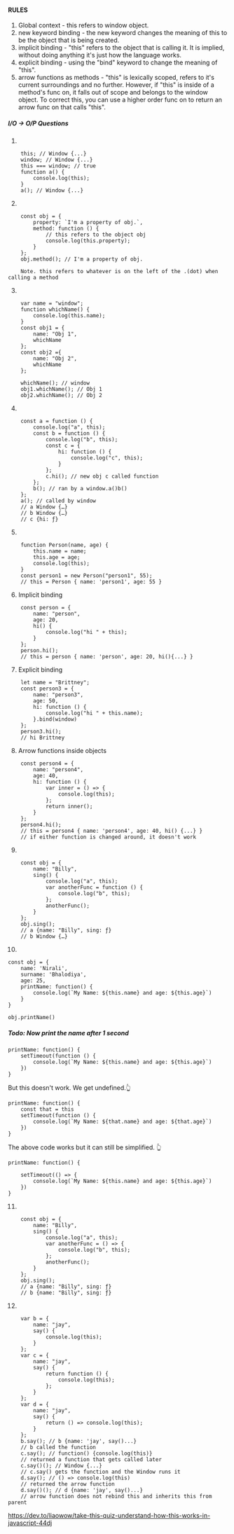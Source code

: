 
####    ******RULES******
1. Global context - this refers to window object.
2.  new keyword binding - the new keyword changes the meaning of this to be the object that is being created.
3. implicit binding - "this" refers to the object that is calling it. It is implied, without doing anything it's just how the language works.
4. explicit binding - using the "bind" keyword to change the meaning of "this".
5. arrow functions as methods - "this" is lexically scoped, refers to it's current
        surroundings and no further. However, if "this" is inside of a method's func on, it
        falls out of scope and belongs to the window object. To correct this, you can use a
        higher order func on to return an arrow func on that calls "this".

##### I/O -> O/P Questions

1.  
```
    this; // Window {...}
    window; // Window {...}
    this === window; // true
    function a() {
        console.log(this);
    }
    a(); // Window {...}
```

2. 
```
    const obj = {
        property: `I'm a property of obj.`,
        method: function () {
            // this refers to the object obj
            console.log(this.property);
        }
    };
    obj.method(); // I'm a property of obj.

    Note. this refers to whatever is on the left of the .(dot) when calling a method
```

3.
```
    var name = "window";
    function whichName() {
        console.log(this.name);
    }
    const obj1 = {
        name: "Obj 1",
        whichName
    };
    const obj2 ={
        name: "Obj 2",
        whichName
    };

    whichName(); // window
    obj1.whichName(); // Obj 1
    obj2.whichName(); // Obj 2
```

4.
```
    const a = function () {
        console.log("a", this);
        const b = function () {
            console.log("b", this);
            const c = {
                hi: function () {
                    console.log("c", this);
                }
            };
            c.hi(); // new obj c called function
        };
        b(); // ran by a window.a()b()
    };
    a(); // called by window
    // a Window {…}
    // b Window {…}
    // c {hi: ƒ}
```

5.
```
    function Person(name, age) {
        this.name = name;
        this.age = age;
        console.log(this);
    }
    const person1 = new Person("person1", 55);
    // this = Person { name: 'person1', age: 55 }
```

6. Implicit binding
```
    const person = {
        name: "person",
        age: 20,
        hi() {
            console.log("hi " + this);
        }
    };
    person.hi();
    // this = person { name: 'person', age: 20, hi(){...} }
```

7.  Explicit binding
```
    let name = "Brittney";
    const person3 = {
        name: "person3",
        age: 50,
        hi: function () {
            console.log("hi " + this.name);
        }.bind(window)
    };
    person3.hi();
    // hi Brittney
```    

8. Arrow functions inside objects
```
    const person4 = {
        name: "person4",
        age: 40,
        hi: function () {
            var inner = () => {
                console.log(this);
            };
            return inner();
        }
    };
    person4.hi();
    // this = person4 { name: 'person4', age: 40, hi() {...} }
    // if either function is changed around, it doesn't work
```

9. 
```    
    const obj = {
        name: "Billy",
        sing() {
            console.log("a", this);
            var anotherFunc = function () {
                console.log("b", this);
            };
            anotherFunc();
        }
    };
    obj.sing();
    // a {name: "Billy", sing: ƒ}
    // b Window {…}
```

10. 
```
const obj = {
    name: 'Nirali',
    surname: 'Bhalodiya',
    age: 25,
    printName: function() {
        console.log(`My Name: ${this.name} and age: ${this.age}`)
    }
}

obj.printName()
```

#####  Todo:  Now print the name after 1 second

    printName: function() {
        setTimeout(function () {
            console.log(`My Name: ${this.name} and age: ${this.age}`)
        })
    }
But this doesn't work. We get undefined.👆

    printName: function() {
        const that = this
        setTimeout(function () {
            console.log(`My Name: ${that.name} and age: ${that.age}`)
        })
    }

The above code works but it can still be simplified. 👆

    printName: function() {

        setTimeout(() => {
            console.log(`My Name: ${this.name} and age: ${this.age}`)
        })
    }

11.
```
    const obj = {
        name: "Billy",
        sing() {
            console.log("a", this);
            var anotherFunc = () => {
                console.log("b", this);
            };
            anotherFunc();
        }
    };
    obj.sing();
    // a {name: "Billy", sing: ƒ}
    // b {name: "Billy", sing: ƒ}
```

12.
```
    var b = {
        name: "jay",
        say() {
            console.log(this);
        }
    };
    var c = {
        name: "jay",
        say() {
            return function () {
                console.log(this);
            };
        }
    };
    var d = {
        name: "jay",
        say() {
            return () => console.log(this);
        }
    };
    b.say(); // b {name: 'jay', say()...}
    // b called the function
    c.say(); // function() {console.log(this)}
    // returned a function that gets called later
    c.say()(); // Window {...}
    // c.say() gets the function and the Window runs it
    d.say(); // () => console.log(this)
    // returned the arrow function
    d.say()(); // d {name: 'jay', say()...}
    // arrow function does not rebind this and inherits this from parent
```
https://dev.to/liaowow/take-this-quiz-understand-how-this-works-in-javascript-44dj